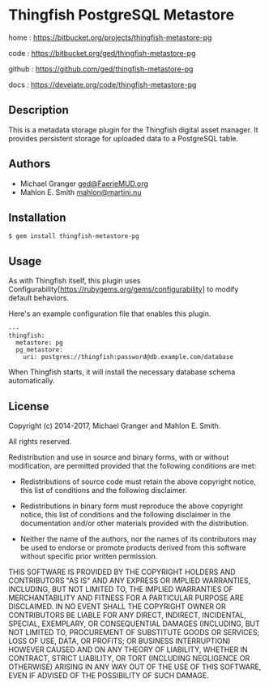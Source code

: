 # Thingfish PostgreSQL Metastore

home
: https://bitbucket.org/projects/thingfish-metastore-pg

code
: https://bitbucket.org/ged/thingfish-metastore-pg

github
: https://github.com/ged/thingfish-metastore-pg

docs
: https://deveiate.org/code/thingfish-metastore-pg


## Description

This is a metadata storage plugin for the Thingfish digital asset manager. It
provides persistent storage for uploaded data to a PostgreSQL table.


## Authors

* Michael Granger <ged@FaerieMUD.org>
* Mahlon E. Smith <mahlon@martini.nu>


## Installation

    $ gem install thingfish-metastore-pg


##  Usage

As with Thingfish itself, this plugin uses
Configurability[https://rubygems.org/gems/configurability] to modify default
behaviors.

Here's an example configuration file that enables this plugin.

    ---
    thingfish:
      metastore: pg
      pg_metastore:
        uri: postgres://thingfish:password@db.example.com/database


When Thingfish starts, it will install the necessary database schema
automatically.


## License

Copyright (c) 2014-2017, Michael Granger and Mahlon E. Smith.

All rights reserved.

Redistribution and use in source and binary forms, with or without
modification, are permitted provided that the following conditions are met:

* Redistributions of source code must retain the above copyright notice, this
  list of conditions and the following disclaimer.

* Redistributions in binary form must reproduce the above copyright notice, this
  list of conditions and the following disclaimer in the documentation and/or
  other materials provided with the distribution.

* Neither the name of the authors, nor the names of its contributors may be
  used to endorse or promote products derived from this software without
  specific prior written permission.

THIS SOFTWARE IS PROVIDED BY THE COPYRIGHT HOLDERS AND CONTRIBUTORS "AS IS" AND
ANY EXPRESS OR IMPLIED WARRANTIES, INCLUDING, BUT NOT LIMITED TO, THE IMPLIED
WARRANTIES OF MERCHANTABILITY AND FITNESS FOR A PARTICULAR PURPOSE ARE
DISCLAIMED. IN NO EVENT SHALL THE COPYRIGHT OWNER OR CONTRIBUTORS BE LIABLE FOR
ANY DIRECT, INDIRECT, INCIDENTAL, SPECIAL, EXEMPLARY, OR CONSEQUENTIAL DAMAGES
(INCLUDING, BUT NOT LIMITED TO, PROCUREMENT OF SUBSTITUTE GOODS OR SERVICES;
LOSS OF USE, DATA, OR PROFITS; OR BUSINESS INTERRUPTION) HOWEVER CAUSED AND ON
ANY THEORY OF LIABILITY, WHETHER IN CONTRACT, STRICT LIABILITY, OR TORT
(INCLUDING NEGLIGENCE OR OTHERWISE) ARISING IN ANY WAY OUT OF THE USE OF THIS
SOFTWARE, EVEN IF ADVISED OF THE POSSIBILITY OF SUCH DAMAGE.

